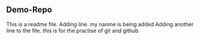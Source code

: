 ## Demo-Repo
This is a readme file.
Adding line.
my nanme is being added 
Adding another line to the file.
this  is for the practise of git and github 
